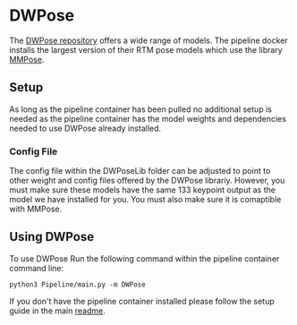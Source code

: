 # DWPose

The [DWPose repository](https://github.com/IDEA-Research/DWPose) offers a wide range of models. The pipeline docker installs the largest version of their RTM pose models which use the library [MMPose](https://github.com/open-mmlab/mmpose). 

## Setup

As long as the pipeline container has been pulled no additional setup is needed as the pipeline container has the model weights and dependencies needed to use DWPose already installed.

### Config File

The config file within the DWPoseLib folder can be adjusted to point to other weight and config files offered by the DWPose librariy. However, you must make sure these models have the same 133 keypoint output as the model we have installed for you. You must also make sure it is comaptible with MMPose.

## Using DWPose

To use DWPose Run the following command within the pipeline container command line:

```
python3 Pipeline/main.py -m DWPose
```

If you don't have the pipeline container installed please follow the setup guide in the main [readme](https://github.com/Surfytom/Swim2DPose/blob/main/README.md#pipeline).
